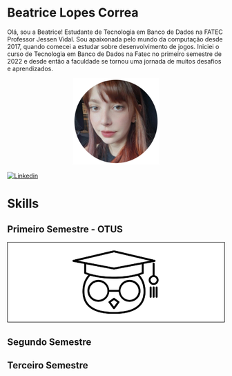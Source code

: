 # Beatrice Lopes Correa
Olá, sou a Beatrice! 
Estudante de Tecnologia em Banco de Dados na FATEC Professor Jessen Vidal.
Sou apaixonada pelo mundo da computação desde 2017, quando comecei a estudar sobre desenvolvimento de jogos. 
Iniciei o curso de Tecnologia em Banco de Dados na Fatec no primeiro semestre de 2022 e desde
então a faculdade se tornou uma jornada de muitos desafios e aprendizados.

<div align="center"> 
<img width="200px" title="bea" src="assets/bea.png"/>
</div>

[![Linkedin](https://img.shields.io/badge/LinkedIn-0077B5?style=for-the-badge&logo=linkedin&logoColor=white)](https://www.linkedin.com/in/bewtrice/)

# Skills

## Primeiro Semestre - OTUS
<div align="center"> 
<img width="justify" title="otus" src="assets/otus.png"/>
</div>

## Segundo Semestre 

## Terceiro Semestre

